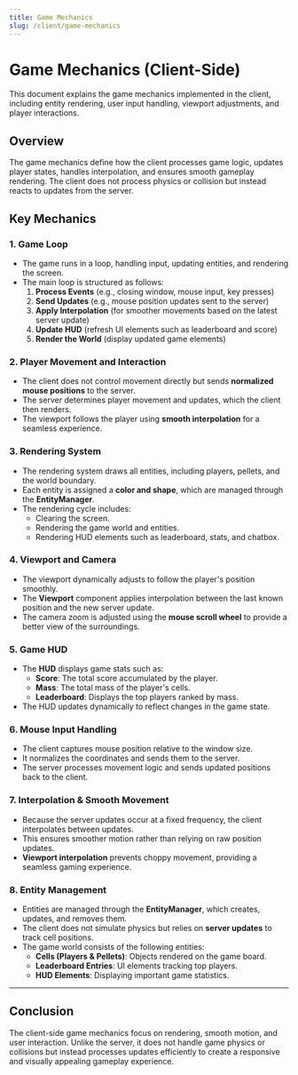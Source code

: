 ```yaml
---
title: Game Mechanics
slug: /client/game-mechanics
---
```


# Game Mechanics (Client-Side)

This document explains the game mechanics implemented in the client, including entity rendering, user input handling, viewport adjustments, and player interactions.

## Overview
The game mechanics define how the client processes game logic, updates player states, handles interpolation, and ensures smooth gameplay rendering. The client does not process physics or collision but instead reacts to updates from the server.

## Key Mechanics

### 1. Game Loop
- The game runs in a loop, handling input, updating entities, and rendering the screen.
- The main loop is structured as follows:
  1. **Process Events** (e.g., closing window, mouse input, key presses)
  2. **Send Updates** (e.g., mouse position updates sent to the server)
  3. **Apply Interpolation** (for smoother movements based on the latest server update)
  4. **Update HUD** (refresh UI elements such as leaderboard and score)
  5. **Render the World** (display updated game elements)

### 2. Player Movement and Interaction
- The client does not control movement directly but sends **normalized mouse positions** to the server.
- The server determines player movement and updates, which the client then renders.
- The viewport follows the player using **smooth interpolation** for a seamless experience.

### 3. Rendering System
- The rendering system draws all entities, including players, pellets, and the world boundary.
- Each entity is assigned a **color and shape**, which are managed through the **EntityManager**.
- The rendering cycle includes:
  - Clearing the screen.
  - Rendering the game world and entities.
  - Rendering HUD elements such as leaderboard, stats, and chatbox.

### 4. Viewport and Camera
- The viewport dynamically adjusts to follow the player's position smoothly.
- The **Viewport** component applies interpolation between the last known position and the new server update.
- The camera zoom is adjusted using the **mouse scroll wheel** to provide a better view of the surroundings.

### 5. Game HUD
- The **HUD** displays game stats such as:
  - **Score**: The total score accumulated by the player.
  - **Mass**: The total mass of the player's cells.
  - **Leaderboard**: Displays the top players ranked by mass.
- The HUD updates dynamically to reflect changes in the game state.

### 6. Mouse Input Handling
- The client captures mouse position relative to the window size.
- It normalizes the coordinates and sends them to the server.
- The server processes movement logic and sends updated positions back to the client.

### 7. Interpolation & Smooth Movement
- Because the server updates occur at a fixed frequency, the client interpolates between updates.
- This ensures smoother motion rather than relying on raw position updates.
- **Viewport interpolation** prevents choppy movement, providing a seamless gaming experience.

### 8. Entity Management
- Entities are managed through the **EntityManager**, which creates, updates, and removes them.
- The client does not simulate physics but relies on **server updates** to track cell positions.
- The game world consists of the following entities:
  - **Cells (Players & Pellets)**: Objects rendered on the game board.
  - **Leaderboard Entries**: UI elements tracking top players.
  - **HUD Elements**: Displaying important game statistics.

---

## Conclusion
The client-side game mechanics focus on rendering, smooth motion, and user interaction. Unlike the server, it does not handle game physics or collisions but instead processes updates efficiently to create a responsive and visually appealing gameplay experience.

